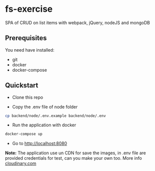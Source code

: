 # fs-exercise
SPA of CRUD on list items with webpack, jQuery, nodeJS and mongoDB

## Prerequisites

You need have installed:
- git
- docker
- docker-compose

## Quickstart

- Clone this repo 

- Copy the .env file of node folder

```bash
cp backend/node/.env.example backend/node/.env
```
- Run the application with docker

```bash
docker-compose up
```

- Go to [http://localhost:8080](http://localhost:8080/#)


**Note:** The application use un CDN for save the images, in .env file are provided credentials for test, can you make your own too.
More info [cloudinary.com](https://cloudinary.com/)
